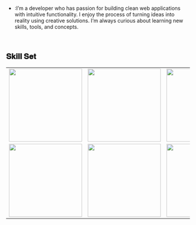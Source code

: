 <br>

- :I’m a developer who has passion for building clean web applications with intuitive functionality. I enjoy the process of turning ideas into reality using creative solutions. I’m always curious about learning new skills, tools, and concepts.
<br>

<h2 font-weight="bold">𝐒𝐤𝐢𝐥𝐥 𝐒𝐞𝐭</h2>
<table>
  <tr>
      <td><img src="https://cdn.iconscout.com/icon/premium/png-512-thumb/react-2752089-2284906.png?f=webp&w=256" width="200"></td>
      <td><img src="https://static-00.iconduck.com/assets.00/node-js-icon-454x512-nztofx17.png" width="200"></td>
      <td><img src="https://cdn.iconscout.com/icon/free/png-256/javascript-1-225993.png?raw=true" width="200"></td>
      <td><img src="https://cdn.icon-icons.com/icons2/3053/PNG/512/mongodb_compass_macos_bigsur_icon_189933.png" width="200"></td>
      <td><img src="https://cdn.iconscout.com/icon/free/png-256/mysql-3521596-2945040.png?raw=true" width="200"></td>
      <td><img src="https://cdn.iconscout.com/icon/free/png-256/sql-4-190807.png?raw=true" width="200"></td>
      <td><img src="https://cdn-icons-png.flaticon.com/512/5968/5968342.png" width="200"></td>
      <td><img src="https://e7.pngegg.com/pngimages/762/331/png-clipart-go-programming-language-computer-programming-programmer-programming-language-miscellaneous-computer-program.png" width="200"></td>
      <td><img src="https://www.fluttericon.com/logo_dart_192px.svg" width="200"></td>
      <td><img src="https://cdn.iconscout.com/icon/free/png-256/free-flutter-2038877-1720090.png?f=webp" width="200"></td>
      <td><img src="https://git-scm.com/images/logos/downloads/Git-Icon-1788C.png" width="200"></td>
  </tr>
  <tr>
    <td><img src="https://static-00.iconduck.com/assets.00/aws-icon-2048x2048-ptyrjxdo.png" width="200"></td>
    <td><img src="https://cdn.iconscout.com/icon/free/png-256/heroku-11-1175214.png?raw=true" width="200"></td>
    <td><img src="https://cdn.iconscout.com/icon/free/png-256/visual-studio-code-3251603-2724650.png?raw=true" width="200"></td>
    <td><img src="https://static-00.iconduck.com/assets.00/google-cloud-icon-512x412-8rnz6wkz.png" width="200"></td>
    <td><img src="https://static-00.iconduck.com/assets.00/file-type-angular-icon-1907x2048-tobdkjt1.png" width="200"></td>
  </tr>

</table>
